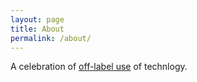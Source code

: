 ```yaml
---
layout: page
title: About
permalink: /about/
---
```


A celebration of [off-label use](https://en.wikipedia.org/wiki/Off-label_use) of technlogy.
